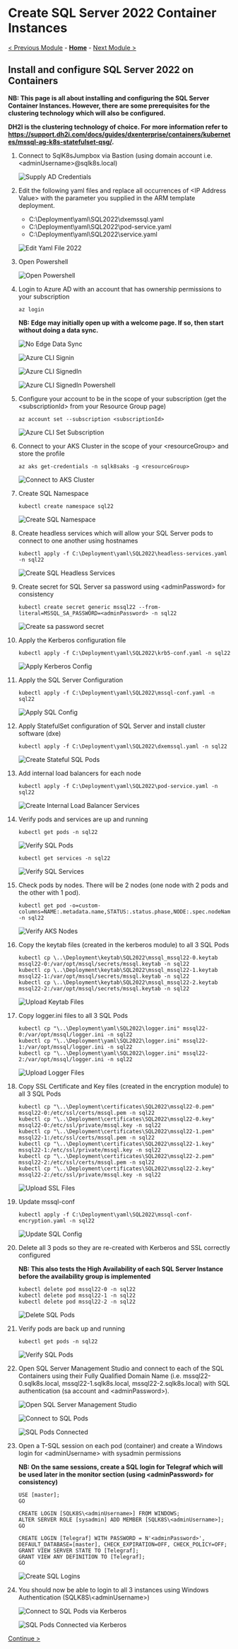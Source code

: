 # Create SQL Server 2022 Container Instances

[< Previous Module](../modules/hadr19.md) - **[Home](../README.md)** - [Next Module >](../modules/hadr22.md)

## Install and configure SQL Server 2022 on Containers

**NB: This page is all about installing and configuring the SQL Server Container Instances.  However, there are some prerequisites for the clustering technology which will also be configured.**

**DH2I is the clustering technology of choice.  For more information refer to https://support.dh2i.com/docs/guides/dxenterprise/containers/kubernetes/mssql-ag-k8s-statefulset-qsg/.**

1. Connect to SqlK8sJumpbox via Bastion (using domain account i.e. \<adminUsername\>@sqlk8s.local)

    ![Supply AD Credentials](media/SupplyADCredentials.jpg)

2. Edit the following yaml files and replace all occurrences of \<IP Address Value\> with the parameter you supplied in the ARM template deployment.

    * C:\Deployment\yaml\SQL2022\dxemssql.yaml
    * C:\Deployment\yaml\SQL2022\pod-service.yaml
    * C:\Deployment\yaml\SQL2022\service.yaml

    ![Edit Yaml File 2022](media/EditYamlFile22.jpg)

3. Open Powershell

    ![Open Powershell](media/OpenPowershell.jpg)

4. Login to Azure AD with an account that has ownership permissions to your subscription

    ```text
    az login
    ```

    **NB: Edge may initially open up with a welcome page.  If so, then start without doing a data sync.**

    ![No Edge Data Sync](media/NoEdgeDataSync.jpg)

    ![Azure CLI Signin](media/AzureCLISignin.jpg)

    ![Azure CLI SignedIn](media/AzureCLISignedIn.jpg)

    ![Azure CLI SignedIn Powershell](media/AzureCLISignedInPowershell.jpg)

5.	Configure your account to be in the scope of your subscription (get the \<subscriptionId\> from your Resource Group page)

    ```text
    az account set --subscription <subscriptionId>
    ```

    ![Azure CLI Set Subscription](media/AzureCLISetSubscription.jpg)

6. Connect to your AKS Cluster in the scope of your \<resourceGroup\> and store the profile

    ```text
    az aks get-credentials -n sqlk8saks -g <resourceGroup>
    ```

    ![Connect to AKS Cluster](media/ConnectAKSCluster.jpg)

7. Create SQL Namespace

    ```text
    kubectl create namespace sql22
    ```

    ![Create SQL Namespace](media/CreateSQLNamespace22.jpg)

8. Create headless services which will allow your SQL Server pods to connect to one another using hostnames

    ```text
    kubectl apply -f C:\Deployment\yaml\SQL2022\headless-services.yaml -n sql22
    ```

    ![Create SQL Headless Services](media/CreateSQLHeadlessServices22.jpg)

9. Create secret for SQL Server sa password using \<adminPassword\> for consistency

    ```text
    kubectl create secret generic mssql22 --from-literal=MSSQL_SA_PASSWORD=<adminPassword> -n sql22
    ```

    ![Create sa password secret](media/CreateSAPassword22.jpg)

10. Apply the Kerberos configuration file

    ```text
    kubectl apply -f C:\Deployment\yaml\SQL2022\krb5-conf.yaml -n sql22
    ```

    ![Apply Kerberos Config](media/ApplyKerberosConfig22.jpg)

11. Apply the SQL Server Configuration

    ```text
    kubectl apply -f C:\Deployment\yaml\SQL2022\mssql-conf.yaml -n sql22
    ```

    ![Apply SQL Config](media/ApplySQLConfig22.jpg)

12. Apply StatefulSet configuration of SQL Server and install cluster software (dxe)

    ```text
    kubectl apply -f C:\Deployment\yaml\SQL2022\dxemssql.yaml -n sql22
    ```

    ![Create Stateful SQL Pods](media/CreateStatefulSQLPods22.jpg)

13. Add internal load balancers for each node

    ```text
    kubectl apply -f C:\Deployment\yaml\SQL2022\pod-service.yaml -n sql22
    ```

    ![Create Internal Load Balancer Services](media/CreateILBServices22.jpg)

14. Verify pods and services are up and running

    ```text
    kubectl get pods -n sql22
    ```

    ![Verify SQL Pods](media/VerifySQLPods22.jpg)

    ```text
    kubectl get services -n sql22
    ```

    ![Verify SQL Services](media/VerifySQLServices22.jpg)

15. Check pods by nodes.  There will be 2 nodes (one node with 2 pods and the other with 1 pod).

    ```text
    kubectl get pod -o=custom-columns=NAME:.metadata.name,STATUS:.status.phase,NODE:.spec.nodeName -n sql22
    ```

    ![Verify AKS Nodes](media/VerifyAKSNodes22.jpg)

16. Copy the keytab files (created in the kerberos module) to all 3 SQL Pods

    ```text
    kubectl cp \..\Deployment\keytab\SQL2022\mssql_mssql22-0.keytab mssql22-0:/var/opt/mssql/secrets/mssql.keytab -n sql22
    kubectl cp \..\Deployment\keytab\SQL2022\mssql_mssql22-1.keytab mssql22-1:/var/opt/mssql/secrets/mssql.keytab -n sql22
    kubectl cp \..\Deployment\keytab\SQL2022\mssql_mssql22-2.keytab mssql22-2:/var/opt/mssql/secrets/mssql.keytab -n sql22
    ```

    ![Upload Keytab Files](media/UploadKeytabFiles22.jpg)

17. Copy logger.ini files to all 3 SQL Pods

    ```text
    kubectl cp "\..\Deployment\yaml\SQL2022\logger.ini" mssql22-0:/var/opt/mssql/logger.ini -n sql22
    kubectl cp "\..\Deployment\yaml\SQL2022\logger.ini" mssql22-1:/var/opt/mssql/logger.ini -n sql22
    kubectl cp "\..\Deployment\yaml\SQL2022\logger.ini" mssql22-2:/var/opt/mssql/logger.ini -n sql22
    ```

    ![Upload Logger Files](media/UploadLoggerFiles22.jpg)

18. Copy SSL Certificate and Key files (created in the encryption module) to all 3 SQL Pods

    ```text
    kubectl cp "\..\Deployment\certificates\SQL2022\mssql22-0.pem" mssql22-0:/etc/ssl/certs/mssql.pem -n sql22
    kubectl cp "\..\Deployment\certificates\SQL2022\mssql22-0.key" mssql22-0:/etc/ssl/private/mssql.key -n sql22
    kubectl cp "\..\Deployment\certificates\SQL2022\mssql22-1.pem" mssql22-1:/etc/ssl/certs/mssql.pem -n sql22
    kubectl cp "\..\Deployment\certificates\SQL2022\mssql22-1.key" mssql22-1:/etc/ssl/private/mssql.key -n sql22
    kubectl cp "\..\Deployment\certificates\SQL2022\mssql22-2.pem" mssql22-2:/etc/ssl/certs/mssql.pem -n sql22
    kubectl cp "\..\Deployment\certificates\SQL2022\mssql22-2.key" mssql22-2:/etc/ssl/private/mssql.key -n sql22
    ```

    ![Upload SSL Files](media/UploadSSLFiles22.jpg)

19. Update mssql-conf

    ```text
    kubectl apply -f C:\Deployment\yaml\SQL2022\mssql-conf-encryption.yaml -n sql22
    ```

    ![Update SQL Config](media/UpdateSQLConfig22.jpg)

20. Delete all 3 pods so they are re-created with Kerberos and SSL correctly configured

    **NB: This also tests the High Availability of each SQL Server Instance before the availability group is implemented**

    ```text
    kubectl delete pod mssql22-0 -n sql22
    kubectl delete pod mssql22-1 -n sql22
    kubectl delete pod mssql22-2 -n sql22
    ```

    ![Delete SQL Pods](media/DeleteSQLPods22.jpg)

21. Verify pods are back up and running

    ```text
    kubectl get pods -n sql22
    ```

    ![Verify SQL Pods](media/VerifySQLPods22.jpg)

22. Open SQL Server Management Studio and connect to each of the SQL Containers using their Fully Qualified Domain Name (i.e. mssql22-0.sqlk8s.local, mssql22-1.sqlk8s.local, mssql22-2.sqlk8s.local) with SQL authentication (sa account and \<adminPassword\>).

    ![Open SQL Server Management Studio](media/OpenSSMS.jpg)

    ![Connect to SQL Pods](media/ConnectSQLPods22.jpg)

    ![SQL Pods Connected](media/SQLPodsConnected22.jpg)

23. Open a T-SQL session on each pod (container) and create a Windows login for \<adminUsername\> with sysadmin permissions

    **NB: On the same sessions, create a SQL login for Telegraf which will be used later in the monitor section (using \<adminPassword\> for consistency)**

    ```text
    USE [master];
    GO

    CREATE LOGIN [SQLK8S\<adminUsername>] FROM WINDOWS;
    ALTER SERVER ROLE [sysadmin] ADD MEMBER [SQLK8S\<adminUsername>];
    GO

    CREATE LOGIN [Telegraf] WITH PASSWORD = N'<adminPassword>', DEFAULT_DATABASE=[master], CHECK_EXPIRATION=OFF, CHECK_POLICY=OFF;
    GRANT VIEW SERVER STATE TO [Telegraf];
    GRANT VIEW ANY DEFINITION TO [Telegraf];
    GO
    ```

    ![Create SQL Logins](media/CreateSQLLogins22.jpg)

24. You should now be able to login to all 3 instances using Windows Authentication (SQLK8S\\\<adminUsername\>)

    ![Connect to SQL Pods via Kerberos](media/ConnectSQLKerberos22.jpg)

    ![SQL Pods Connected via Kerberos](media/SQLKerberosConnected22.jpg)

[Continue >](../modules/hadr22.md)
